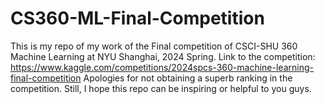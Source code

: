 # CS360-ML-Final-Competition

This is my repo of my work of the Final competition of CSCI-SHU 360 Machine Learning at NYU Shanghai, 2024 Spring.
Link to the competition: 
https://www.kaggle.com/competitions/2024spcs-360-machine-learning-final-competition
Apologies for not obtaining a superb ranking in the competition. Still, I hope this repo can be inspiring or helpful to you guys.
